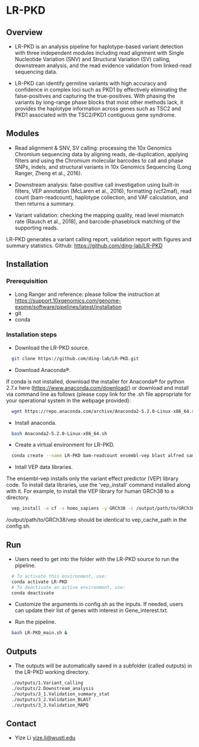 # LR-PKD

## Overview

* LR-PKD is an analysis pipeline for haplotype-based variant detection with three independent modules including read alignment with Single Nucleotide Variation (SNV) and Structural Variation (SV) calling, downstream analysis, and the read evidence validation from linked-read sequencing data. 

* LR-PKD can identify germline variants with high accuracy and confidence in complex loci such as PKD1 by effectively eliminating the false-positives and capturing the true-positives. With phasing the variants by long-range phase blocks that most other methods lack, it provides the haplotype information across genes such as TSC2 and PKD1 associated with the TSC2/PKD1 contiguous gene syndrome.

## Modules

* Read alignment & SNV, SV calling: processing the 10x Genomics Chromium sequencing data by aligning reads, de-duplication, applying filters and using the Chromium molecular barcodes to call and phase SNPs, indels, and structural variants in 10x Genomics Sequencing (Long Ranger, Zheng et al., 2016).

* Downstream analysis: false-positive call investigation using built-in filters, VEP annotation (McLaren et al., 2016), formatting (vcf2maf), read count (bam-readcount), haplotype collection, and VAF calculation, and then returns a summary. 

* Variant validation: checking the mapping quality, read level mismatch rate (Rausch et al., 2018), and barcode-phaseblock matching of the supporting reads.

LR-PKD generates a variant calling report, validation report with figures and summary statistics. Github: https://github.com/ding-lab/LR-PKD

## Installation

### Prerequisition
* Long Ranger and reference: please follow the instruction at https://support.10xgenomics.com/genome-exome/software/pipelines/latest/installation
* git
* conda

### Installation steps
* Download the LR-PKD source.
```sh
  git clone https://github.com/ding-lab/LR-PKD.git
```
* Download Anaconda®.

If conda is not installed, download the installer for Anaconda® for python 2.7.x here (https://www.anaconda.com/download/) or download and install via command line as follows (please copy link for the .sh file appropriate for your operational system in the webpage provided):
```sh
  wget https://repo.anaconda.com/archive/Anaconda2-5.2.0-Linux-x86_64.sh
```

* Install anaconda.
```sh
  bash Anaconda2-5.2.0-Linux-x86_64.sh
```

* Create a virtual environment for LR-PKD.
```sh
  conda create --name LR-PKD bam-readcount ensembl-vep blast alfred samtools seqtk perl python=2.7 pysam pandas
```

* Intall VEP data libraries.

The ensembl-vep installs only the variant effect predictor (VEP) library code. To install data libraries, use the 'vep_install' command installed along with it. For example, to install the VEP library for human GRCh38 to a directory.
```sh
  vep_install -a cf -s homo_sapiens -y GRCh38 -c /output/path/to/GRCh38/vep --CONVERT
```
/output/path/to/GRCh38/vep should be identical to vep_cache_path in the config.sh.

## Run
* Users need to get into the folder with the LR-PKD source to run the pipeline.
```sh
  # To activate this environment, use:
  conda activate LR-PKD
  # To deactivate an active environment, use:
  conda deactivate
```

* Customize the arguments in config.sh as the inputs. If needed, users can update their list of genes with interest in Gene_interest.txt.

* Run the pipeline.
```sh
  bash LR-PKD_main.sh &
```

## Outputs
* The outputs will be automatically saved in a subfolder (called outputs) in the LR-PKD working directory.
```sh
  ./outputs/1.Variant_calling
  ./outputs/2.Downstream_analysis
  ./outputs/3_1.Validation_summary_stat
  ./outputs/3_2.Validation_BLAST
  ./outputs/3_3.Validation_MAPQ
```
## Contact
* Yize Li yize.li@wustl.edu









